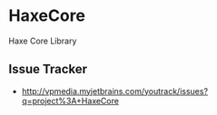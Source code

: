 HaxeCore
========

Haxe Core Library

## Issue Tracker
* http://vpmedia.myjetbrains.com/youtrack/issues?q=project%3A+HaxeCore